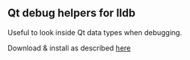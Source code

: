 ## Qt debug helpers for lldb

Useful to look inside Qt data types when debugging.

Download & install as described [here](https://bitbucket.org/lukeworth/lldb-qt-formatters)
